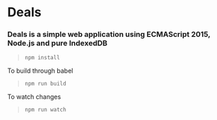 # Deals

### Deals is a simple web application using ECMAScript 2015, Node.js and pure IndexedDB

> `npm install`

To build through babel
> `npm run build`

To watch changes
> `npm run watch`


